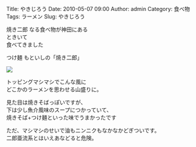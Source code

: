 Title: やきじろう
Date: 2010-05-07 09:00
Author: admin
Category: 食べ物
Tags: ラーメン
Slug: やきじろう

焼き二郎 なる食べ物が神田にある  
ときいて  
食べてきました

つけ麺 もといしの「焼き二郎」

[![](http://farm5.static.flickr.com/4015/4579498817_b7e485de3a_m.jpg)](http://www.flickr.com/photos/46200029@N06/4579498817/)  
  
トッピングマシマシでこんな風に  
どこかのラーメンを思わせる山盛りに。

見た目は焼きそばっぽいですが、  
下は少し魚介風味のスープにつかっていて、  
焼きそば+つけ麺といった味でうまかったです

ただ、マシマシのせいで油もニンニクもなかなかどぎついです。  
二郎亜流系とはいえあなどると危険。  

